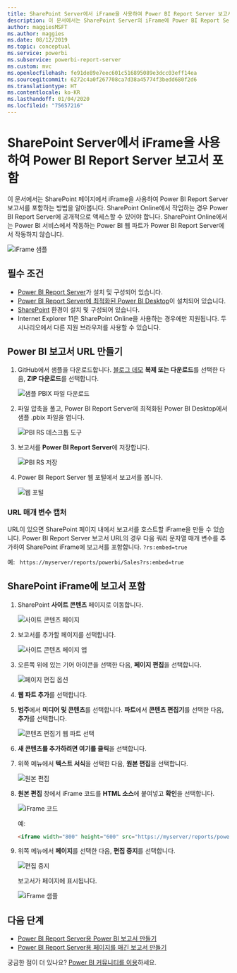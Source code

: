 ```yaml
---
title: SharePoint Server에서 iFrame을 사용하여 Power BI Report Server 보고서 포함
description: 이 문서에서는 SharePoint Server의 iFrame에 Power BI Report Server 보고서를 포함하는 방법을 보여 줍니다.
author: maggiesMSFT
ms.author: maggies
ms.date: 08/12/2019
ms.topic: conceptual
ms.service: powerbi
ms.subservice: powerbi-report-server
ms.custom: mvc
ms.openlocfilehash: fe91de89e7eec601c516895089e3dcc03eff14ea
ms.sourcegitcommit: 6272c4a0f267708ca7d38a45774f3bedd680f2d6
ms.translationtype: HT
ms.contentlocale: ko-KR
ms.lasthandoff: 01/04/2020
ms.locfileid: "75657216"
---
```

# <a name="embed-a-power-bi-report-server-report-using-an-iframe-in-sharepoint-server"></a>SharePoint Server에서 iFrame을 사용하여 Power BI Report Server 보고서 포함

이 문서에서는 SharePoint 페이지에서 iFrame을 사용하여 Power BI Report Server 보고서를 포함하는 방법을 알아봅니다. SharePoint Online에서 작업하는 경우 Power BI Report Server에 공개적으로 액세스할 수 있어야 합니다. SharePoint Online에서는 Power BI 서비스에서 작동하는 Power BI 웹 파트가 Power BI Report Server에서 작동하지 않습니다.  

![iFrame 샘플](media/quickstart-embed/quickstart_embed_01.png)

## <a name="prerequisites"></a>필수 조건
* [Power BI Report Server](https://powerbi.microsoft.com/report-server/)가 설치 및 구성되어 있습니다.
* [Power BI Report Server에 최적화된 Power BI Desktop](install-powerbi-desktop.md)이 설치되어 있습니다.
* [SharePoint](https://docs.microsoft.com/sharepoint/install/install) 환경이 설치 및 구성되어 있습니다.
* Internet Explorer 11은 SharePoint Online을 사용하는 경우에만 지원됩니다.  두 시나리오에서 다른 지원 브라우저를 사용할 수 있습니다.

## <a name="create-the-power-bi-report-url"></a>Power BI 보고서 URL 만들기

1. GitHub에서 샘플을 다운로드합니다. [블로그 데모](https://github.com/Microsoft/powerbi-desktop-samples) **복제 또는 다운로드**를 선택한 다음, **ZIP 다운로드**를 선택합니다.

    ![샘플 PBIX 파일 다운로드](media/quickstart-embed/quickstart_embed_14.png)

2. 파일 압축을 풀고, Power BI Report Server에 최적화된 Power BI Desktop에서 샘플 .pbix 파일을 엽니다.

    ![PBI RS 데스크톱 도구](media/quickstart-embed/quickstart_embed_02.png)

3. 보고서를 **Power BI Report Server**에 저장합니다. 

    ![PBI RS 저장](media/quickstart-embed/quickstart_embed_03.png)

4. Power BI Report Server 웹 포털에서 보고서를 봅니다.

    ![웹 포털](media/quickstart-embed/quickstart_embed_04.png)

### <a name="capture-the-url-parameter"></a>URL 매개 변수 캡처

URL이 있으면 SharePoint 페이지 내에서 보고서를 호스트할 iFrame을 만들 수 있습니다. Power BI Report Server 보고서 URL의 경우 다음 쿼리 문자열 매개 변수를 추가하여 SharePoint iFrame에 보고서를 포함합니다. `?rs:embed=true`

   예:
    ``` 
    https://myserver/reports/powerbi/Sales?rs:embed=true
    ```
## <a name="embed-the-report-in-a-sharepoint-iframe"></a>SharePoint iFrame에 보고서 포함

1. SharePoint **사이트 콘텐츠** 페이지로 이동합니다.

    ![사이트 콘텐츠 페이지](media/quickstart-embed/quickstart_embed_05.png)

2. 보고서를 추가할 페이지를 선택합니다.

    ![사이트 콘텐츠 페이지 앱](media/quickstart-embed/quickstart_embed_06.png)

3. 오른쪽 위에 있는 기어 아이콘을 선택한 다음, **페이지 편집**을 선택합니다.

    ![페이지 편집 옵션](media/quickstart-embed/quickstart_embed_07.png)

4. **웹 파트 추가**를 선택합니다.

5. **범주**에서 **미디어 및 콘텐츠**를 선택합니다. **파트**에서 **콘텐츠 편집기**를 선택한 다음, **추가**를 선택합니다.

    ![콘텐츠 편집기 웹 파트 선택](media/quickstart-embed/quickstart_embed_09.png)

6. **새 콘텐츠를 추가하려면 여기를 클릭**을 선택합니다.

7. 위쪽 메뉴에서 **텍스트 서식**을 선택한 다음, **원본 편집**을 선택합니다.

     ![원본 편집](media/quickstart-embed/quickstart_embed_11.png)

8. **원본 편집** 창에서 iFrame 코드를 **HTML 소스**에 붙여넣고 **확인**을 선택합니다.

    ![iFrame 코드](media/quickstart-embed/quickstart_embed_12.png)

     예:
     ```html
     <iframe width="800" height="600" src="https://myserver/reports/powerbi/Sales?rs:embed=true" frameborder="0" allowFullScreen="true"></iframe>
     ```

9. 위쪽 메뉴에서 **페이지**를 선택한 다음, **편집 중지**를 선택합니다.

    ![편집 중지](media/quickstart-embed/quickstart_embed_13.png)

    보고서가 페이지에 표시됩니다.

    ![iFrame 샘플](media/quickstart-embed/quickstart_embed_01.png)

## <a name="next-steps"></a>다음 단계

- [Power BI Report Server용 Power BI 보고서 만들기](quickstart-create-powerbi-report.md)  
- [Power BI Report Server용 페이지를 매긴 보고서 만들기](quickstart-create-paginated-report.md)  

궁금한 점이 더 있나요? [Power BI 커뮤니티를 이용](https://community.powerbi.com/)하세요. 
